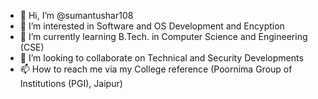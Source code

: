 - 👋 Hi, I’m @sumantushar108
- 👀 I’m interested in Software and OS Development and Encyption
- 🌱 I’m currently learning B.Tech. in Computer Science and Engineering (CSE)
- 💞️ I’m looking to collaborate on Technical and Security Developments
- 📫 How to reach me via my College reference (Poornima Group of Institutions (PGI), Jaipur) 

<!---
sumantushar108/sumantushar108 is a ✨ special ✨ repository because its `README.md` (this file) appears on your GitHub profile.
You can click the Preview link to take a look at your changes.
--->
